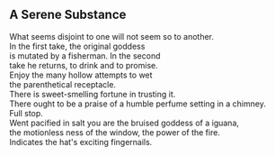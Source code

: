 A Serene Substance
------------------
What seems disjoint to one will not seem so to another.  
In the first take, the original goddess  
is mutated by a fisherman. In the second  
take he returns, to drink and to promise.  
Enjoy the many hollow attempts to wet  
the parenthetical receptacle.  
There is sweet-smelling fortune in trusting it.  
There ought to be a praise of a humble perfume setting in a chimney.  
Full stop.  
Went pacified in salt you are the bruised goddess of a iguana,  
the motionless ness of the window, the power of the fire.  
Indicates the hat's exciting fingernails.  
